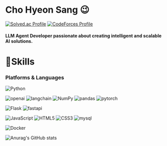 # Cho Hyeon Sang 😉

[![Solved.ac Profile](http://mazassumnida.wtf/api/v2/generate_badge?boj=kyr778)](https://solved.ac/kyr778/)
[![CodeForces Profile](https://cf.leed.at?id=kyr778)](https://codeforces.com/profile/kyr778)
#### LLM Agent Developer passionate about creating intelligent and scalable AI solutions.

# 💪Skills
### Platforms & Languages
![Python](https://img.shields.io/badge/Python-3776AB.svg?&style=for-the-badge&logo=Python&logoColor=white)

![openai](https://img.shields.io/badge/openai-412991.svg?&style=for-the-badge&logo=openai&logoColor=white)
![langchain](https://img.shields.io/badge/langchain-1C3C3C.svg?&style=for-the-badge&logo=langchain&logoColor=white)
![NumPy](https://img.shields.io/badge/NumPy-013243.svg?&style=for-the-badge&logo=NumPy&logoColor=white)
![pandas](https://img.shields.io/badge/pandas-150458.svg?&style=for-the-badge&logo=pandas&logoColor=white)
![pytorch](https://img.shields.io/badge/pytorch-EE4C2C.svg?&style=for-the-badge&logo=pytorch&logoColor=white)

![Flask](https://img.shields.io/badge/Flask-000000.svg?&style=for-the-badge&logo=Flask&logoColor=white)
![fastapi](https://img.shields.io/badge/fastapi-009688.svg?&style=for-the-badge&logo=fastapi&logoColor=white)

![JavaScript](https://img.shields.io/badge/JavaScript-F7DF1E.svg?&style=for-the-badge&logo=JavaScript&logoColor=white)
![HTML5](https://img.shields.io/badge/HTML5-E34F26.svg?&style=for-the-badge&logo=HTML5&logoColor=white)
![CSS3](https://img.shields.io/badge/CSS3-1572B6.svg?&style=for-the-badge&logo=CSS3&logoColor=white)
![mysql](https://img.shields.io/badge/mysql-4479A1.svg?&style=for-the-badge&logo=mysql&logoColor=white)

![Docker](https://img.shields.io/badge/Docker-2496ED.svg?&style=for-the-badge&logo=Docker&logoColor=white)

![Anurag's GitHub stats](https://github-readme-stats.vercel.app/api?username=hyeonsang010716&count_private=true&hide=contribs&show_icons=true&theme=merko)
